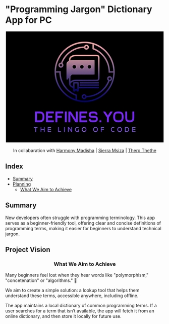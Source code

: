 # "Programming Jargon" Dictionary App for PC

<div align="center">

![App Logo](design/logo_small.png "defines.you - the longo of code")

In collabaration with [Harmony Madisha](https://github.com/HarmonyWM) | [Sierra Msiza](https://github.com/sierra445) | [Thero Thethe](https://github.com/thero-sgit)
</div>

## Index

- [Summary](#summary)
- [Planning](#planning)
	+ [What We Aim to Achieve](#what-we-aim-to-achieve)

## Summary

New developers often struggle with programming terminology. This app serves as a beginner-friendly tool, offering clear and concise definitions of programming terms, making it easier for beginners to understand technical jargon.

## Project Vision


### <div align="center"> What We Aim to Achieve </div>


Many beginners feel lost when they hear words like "polymorphism," "concetenation" or "algorithms." 😬

We aim to create a simple solution: a lookup tool that helps them understand these terms, accessible anywhere, including offline.

The app maintains a local dictionary of common programming terms. If a user searches for a term that isn’t available, the app will fetch it from an online dictionary, and then store it locally for future use.
